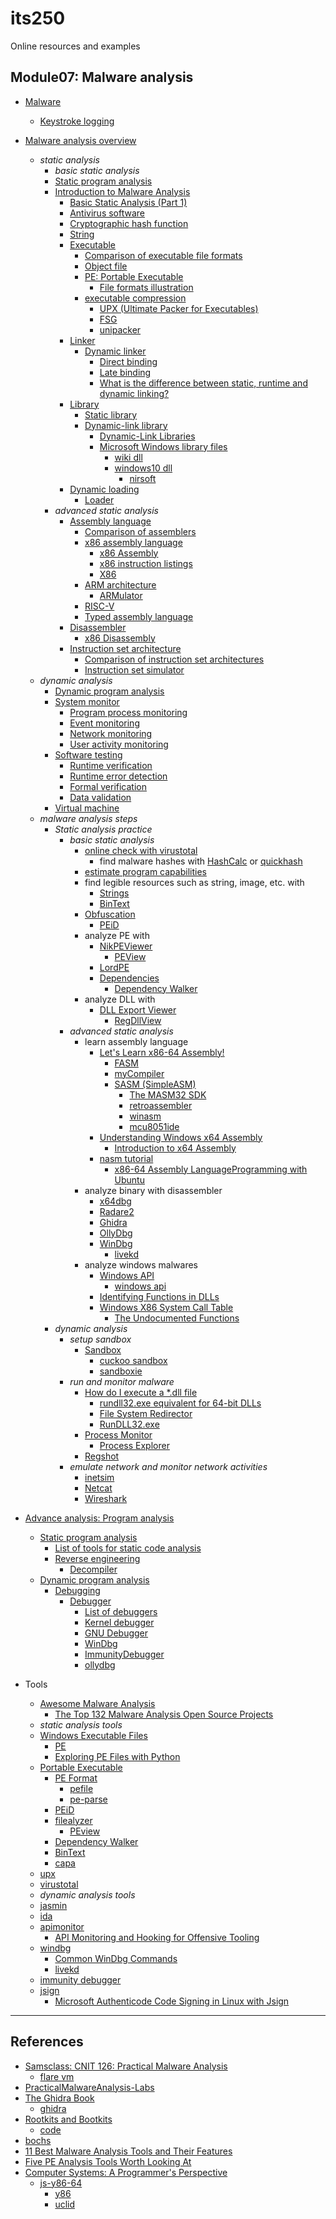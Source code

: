 # its250
Online resources and examples

## Module07: Malware analysis
* [Malware](https://en.wikipedia.org/wiki/Malware)
  * [Keystroke logging](https://en.wikipedia.org/wiki/Keystroke_logging)
* [Malware analysis overview](https://en.wikipedia.org/wiki/Malware_analysis)
  * _static analysis_
    * _basic static analysis_
    * [Static program analysis](https://en.wikipedia.org/wiki/Static_program_analysis)
    * [Introduction to Malware Analysis](https://tstillz.medium.com/introduction-to-malware-analysis-b98d895fb50)
      * [Basic Static Analysis (Part 1)](https://tstillz.medium.com/basic-static-analysis-part-1-9c24497790b6)
      * [Antivirus software](https://en.wikipedia.org/wiki/Antivirus_software)
      * [Cryptographic hash function](https://en.wikipedia.org/wiki/Cryptographic_hash_function)
      * [String](https://en.wikipedia.org/wiki/String_(computer_science))
      * [Executable](https://en.wikipedia.org/wiki/Executable)
        * [Comparison of executable file formats](https://en.wikipedia.org/wiki/Comparison_of_executable_file_formats)
        * [Object file](https://en.wikipedia.org/wiki/Object_file)
        * [PE: Portable Executable](https://en.wikipedia.org/wiki/Portable_Executable)
          * [File formats illustration](https://github.com/corkami)
        * [executable compression](https://en.wikipedia.org/wiki/Executable_compression)
          * [UPX (Ultimate Packer for Executables)](https://en.wikipedia.org/wiki/UPX)
          * [FSG](https://www.aldeid.com/wiki/Category:Digital-Forensics/Computer-Forensics/Anti-Reverse-Engineering/Packers/FSG)
          * [unipacker](https://github.com/unipacker/unipacker)
      * [Linker](https://en.wikipedia.org/wiki/Linker_(computing))
        * [Dynamic linker](https://en.wikipedia.org/wiki/Dynamic_linker)
          * [Direct binding](https://en.wikipedia.org/wiki/Direct_binding)
          * [Late binding](https://en.wikipedia.org/wiki/Late_binding)
          * [What is the difference between static, runtime and dynamic linking?](https://www.quora.com/What-is-the-difference-between-static-runtime-and-dynamic-linking)
      * [Library](https://en.wikipedia.org/wiki/Library_(computing))
        * [Static library](https://en.wikipedia.org/wiki/Static_library)
        * [Dynamic-link library](https://en.wikipedia.org/wiki/Dynamic-link_library)
          * [Dynamic-Link Libraries](https://docs.microsoft.com/en-us/windows/win32/dlls/dynamic-link-libraries)
          * [Microsoft Windows library files](https://en.wikipedia.org/wiki/Microsoft_Windows_library_files)
            * [wiki dll](https://wikidll.com/)
            * [windows10 dll](http://windows10dll.nirsoft.net/)
              * [nirsoft](http://www.nirsoft.net/)
      * [Dynamic loading](https://en.wikipedia.org/wiki/Dynamic_loading)
        * [Loader](https://en.wikipedia.org/wiki/Loader_(computing))
    * _advanced static analysis_
      * [Assembly language](https://en.wikipedia.org/wiki/Assembly_language)
        * [Comparison of assemblers](https://en.wikipedia.org/wiki/Comparison_of_assemblers)
        * [x86 assembly language](https://en.wikipedia.org/wiki/X86_assembly_language)
          * [x86 Assembly](https://en.wikibooks.org/wiki/X86_Assembly)
          * [x86 instruction listings](https://en.wikipedia.org/wiki/X86_instruction_listings)
          * [X86](https://en.wikipedia.org/wiki/X86)
        * [ARM architecture](https://en.wikipedia.org/wiki/ARM_architecture)
          * [ARMulator](https://en.wikipedia.org/wiki/ARMulator)
        * [RISC-V](https://en.wikipedia.org/wiki/RISC-V)
        * [Typed assembly language](https://en.wikipedia.org/wiki/Typed_assembly_language)
      * [Disassembler](https://en.wikipedia.org/wiki/Disassembler)
        * [x86 Disassembly](https://en.wikibooks.org/wiki/X86_Disassembly)
      * [Instruction set architecture](https://en.wikipedia.org/wiki/Instruction_set_architecture)
        * [Comparison of instruction set architectures](https://en.wikipedia.org/wiki/Comparison_of_instruction_set_architectures)
        * [Instruction set simulator](https://en.wikipedia.org/wiki/Instruction_set_simulator)
  * _dynamic analysis_
    * [Dynamic program analysis](https://en.wikipedia.org/wiki/Dynamic_program_analysis)
    * [System monitor](https://en.wikipedia.org/wiki/System_monitor)
      * [Program process monitoring](https://en.wikipedia.org/wiki/Program_process_monitoring)
      * [Event monitoring](https://en.wikipedia.org/wiki/Event_monitoring)
      * [Network monitoring](https://en.wikipedia.org/wiki/Network_monitoring)
      * [User activity monitoring](https://en.wikipedia.org/wiki/User_activity_monitoring)
    * [Software testing](https://en.wikipedia.org/wiki/Software_testing)
      * [Runtime verification](https://en.wikipedia.org/wiki/Runtime_verification)
      * [Runtime error detection](https://en.wikipedia.org/wiki/Runtime_error_detection)
      * [Formal verification](https://en.wikipedia.org/wiki/Formal_verification)
      * [Data validation](https://en.wikipedia.org/wiki/Data_validation)
    * [Virtual machine](https://en.wikipedia.org/wiki/Virtual_machine)
  * _malware analysis steps_
    * _Static analysis practice_
      * _basic static analysis_
        * [online check with virustotal](https://www.virustotal.com/gui)
          * find malware hashes with [HashCalc](https://github.com/jNizM/HashCalc) or [quickhash](https://www.quickhash-gui.org/)
        * [estimate program capabilities](https://github.com/fireeye/capa/)
        * find legible resources such as string, image, etc. with
          * [Strings](https://docs.microsoft.com/en-us/sysinternals/downloads/strings)
          * [BinText](https://www.aldeid.com/wiki/BinText)
        * [Obfuscation](https://en.wikipedia.org/wiki/Obfuscation_(software))
          * [PEiD](https://www.aldeid.com/wiki/PEiD)
        * analyze PE with
          * [NikPEViewer](http://www.codedebug.com/php/Products/Products_NikPEViewer_12v.php)
            * [PEView](http://wjradburn.com/software/)
          * [LordPE](https://www.aldeid.com/wiki/LordPE)
          * [Dependencies](https://github.com/lucasg/Dependencies)
            * [Dependency Walker](https://en.wikipedia.org/wiki/Dependency_Walker)
        * analyze DLL with
          * [DLL Export Viewer](https://www.nirsoft.net/utils/dll_export_viewer.html)
            * [RegDllView](https://www.nirsoft.net/utils/registered_dll_view.html)
      * _advanced static analysis_
        * learn assembly language
          * [Let's Learn x86-64 Assembly!](https://gpfault.net/posts/asm-tut-0.txt.html)
            * [FASM](http://flatassembler.net/)
            * [myCompiler](https://www.mycompiler.io/new/asm-x86_64)
            * [SASM (SimpleASM)](https://dman95.github.io/SASM/english.html)
              * [The MASM32 SDK](https://www.masm32.com/)
              * [retroassembler](https://enginedesigns.net/retroassembler/)
              * [winasm](https://www.winasm.org/)
              * [mcu8051ide](https://sourceforge.net/projects/mcu8051ide/)
          * [Understanding Windows x64 Assembly](https://sonictk.github.io/asm_tutorial/)
            * [Introduction to x64 Assembly](https://software.intel.com/content/www/us/en/develop/articles/introduction-to-x64-assembly.html)
          * [nasm tutorial](https://cs.lmu.edu/~ray/notes/nasmtutorial/)
            * [x86-64 Assembly LanguageProgramming with Ubuntu](http://www.egr.unlv.edu/~ed/assembly64.pdf)
        * analyze binary with disassembler
          * [x64dbg](https://x64dbg.com)
          * [Radare2](https://en.wikipedia.org/wiki/Radare2)
          * [Ghidra](https://en.wikipedia.org/wiki/Ghidra)
          * [OllyDbg](https://en.wikipedia.org/wiki/OllyDbg)
          * [WinDbg](https://en.wikipedia.org/wiki/WinDbg)
            * [livekd](https://docs.microsoft.com/en-us/sysinternals/downloads/livekd)
        * analyze windows malwares
          * [Windows API](https://en.wikipedia.org/wiki/Windows_API)
            * [windows api](https://docs.microsoft.com/en-us/windows/win32/apiindex/windows-api-list)
          * [Identifying Functions in DLLs](https://docs.microsoft.com/en-us/dotnet/framework/interop/identifying-functions-in-dlls)
          * [Windows X86 System Call Table](https://github.com/j00ru/windows-syscalls)
            * [The Undocumented Functions](http://undocumented.ntinternals.net/)
    * _dynamic analysis_
      * _setup sandbox_
        * [Sandbox](https://en.wikipedia.org/wiki/Sandbox_(computer_security))
          * [cuckoo sandbox](https://cuckoosandbox.org/)
          * [sandboxie](https://www.sandboxie.com/)
      * _run and monitor malware_
        * [How do I execute a *.dll file](https://stackoverflow.com/questions/3044395/how-do-i-execute-a-dll-file)
          * [rundll32.exe equivalent for 64-bit DLLs](https://stackoverflow.com/questions/4703635/rundll32-exe-equivalent-for-64-bit-dlls)
          * [File System Redirector](https://docs.microsoft.com/en-us/windows/win32/winprog64/file-system-redirector)
          * [RunDLL32.exe](https://ss64.com/nt/rundll32.html)
        * [Process Monitor](https://docs.microsoft.com/en-us/sysinternals/downloads/procmon)
          * [Process Explorer](https://docs.microsoft.com/en-us/sysinternals/downloads/process-explorer)
        * [Regshot](https://sourceforge.net/projects/regshot/)
      * _emulate network and monitor network activities_
        * [inetsim](https://www.inetsim.org/)
        * [Netcat](https://en.wikipedia.org/wiki/Netcat)
        * [Wireshark](https://en.wikipedia.org/wiki/Wireshark)
* [Advance analysis: Program analysis](https://en.wikipedia.org/wiki/Program_analysis)
  * [Static program analysis](https://en.wikipedia.org/wiki/Static_program_analysis)
    * [List of tools for static code analysis](https://en.wikipedia.org/wiki/List_of_tools_for_static_code_analysis)
    * [Reverse engineering](https://en.wikipedia.org/wiki/Reverse_engineering)
      * [Decompiler](https://en.wikipedia.org/wiki/Decompiler)
  * [Dynamic program analysis](https://en.wikipedia.org/wiki/Dynamic_program_analysis)
    * [Debugging](https://en.wikipedia.org/wiki/Debugging)
      * [Debugger](https://en.wikipedia.org/wiki/Debugger)
        * [List of debuggers](https://en.wikipedia.org/wiki/List_of_debuggers)
        * [Kernel debugger](https://en.wikipedia.org/wiki/Kernel_debugger)
        * [GNU Debugger](https://en.wikipedia.org/wiki/GNU_Debugger)
        * [WinDbg](https://en.wikipedia.org/wiki/WinDbg)
        * [ImmunityDebugger](https://github.com/kbandla/ImmunityDebugger)
        * [ollydbg](http://www.ollydbg.de/download.htm)

* Tools
  * [Awesome Malware Analysis](https://github.com/rshipp/awesome-malware-analysis)
    * [The Top 132 Malware Analysis Open Source Projects](https://awesomeopensource.com/projects/malware-analysis)
  * _static analysis tools_
  * [Windows Executable Files](https://en.wikibooks.org/wiki/X86_Disassembly/Windows_Executable_Files)
    * [PE](https://wiki.osdev.org/PE)
    * [Exploring PE Files with Python](https://bufferoverflows.net/exploring-pe-files-with-python/)
  * [Portable Executable](https://en.wikipedia.org/wiki/Portable_Executable)
    * [PE Format](https://docs.microsoft.com/en-us/windows/win32/debug/pe-format)
      * [pefile](https://github.com/erocarrera/pefile)
      * [pe-parse](https://github.com/trailofbits/pe-parse)
    * [PEiD](https://www.aldeid.com/wiki/PEiD)
    * [filealyzer](https://www.safer-networking.org/products/filealyzer/)
      * [PEview](http://wjradburn.com/software/)
    * [Dependency Walker](https://www.dependencywalker.com/)
    * [BinText](https://www.aldeid.com/wiki/BinText)
    * [capa](https://github.com/fireeye/capa)
  * [upx](https://github.com/upx)
  * [virustotal](https://www.virustotal.com/gui/)
  * _dynamic analysis tools_
  * [jasmin](http://jasmin.sourceforge.net/)
  * [ida](https://www.hex-rays.com/products/ida/support/download_freeware/)
  * [apimonitor](http://www.rohitab.com/apimonitor)
    * [API Monitoring and Hooking for Offensive Tooling](https://www.ired.team/offensive-security/code-injection-process-injection/api-monitoring-and-hooking-for-offensive-tooling)
  * [windbg](http://windbg.info/)
    * [Common WinDbg Commands](http://windbg.info/doc/1-common-cmds.html)
    * [livekd](https://docs.microsoft.com/en-us/sysinternals/downloads/livekd)
  * [immunity debugger](https://www.immunityinc.com/products/debugger/)
  * [jsign](https://github.com/ebourg/jsign)
    * [Microsoft Authenticode Code Signing in Linux with Jsign](https://www.ssl.com/how-to/microsoft-authenticode-code-signing-in-linux-with-jsign/)

-------------------




## References
* [Samsclass: CNIT 126: Practical Malware Analysis](https://samsclass.info/126/126_S21.shtml)
  * [flare vm](https://github.com/fireeye/flare-vm)
* [PracticalMalwareAnalysis-Labs](https://github.com/mikesiko/PracticalMalwareAnalysis-Labs)
* [The Ghidra Book ](https://ghidrabook.com/)
  * [ghidra](https://ghidra-sre.org/)
* [Rootkits and Bootkits](https://bootkits.io/)
  * [code](https://github.com/bootkitsbook/)
* [bochs](https://sourceforge.net/projects/bochs/)
* [11 Best Malware Analysis Tools and Their Features](https://www.varonis.com/blog/malware-analysis-tools/)
* [Five PE Analysis Tools Worth Looking At](https://blog.malwarebytes.com/threat-analysis/2014/05/five-pe-analysis-tools-worth-looking-at)
* [Computer Systems: A Programmer's Perspective](http://csapp.cs.cmu.edu/)
  * [js-y86-64](https://boginw.github.io/js-y86-64/)
    * [y86](https://github.com/shuding/y86)
    * [uclid](https://github.com/uclid-org/uclid)